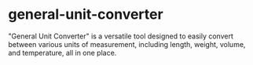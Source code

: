 # general-unit-converter
"General Unit Converter" is a versatile tool designed to easily convert between various units of measurement, including length, weight, volume, and temperature, all in one place.

